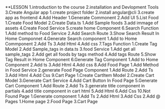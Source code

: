 **LESSON
1.introduction to the course
2.installation and Devlopment Tools
3.Create Angular app
    1.create project folder
    2.install angular@cli
    3.create app as frontend
4.Add Header
    1.Generate Commonent
    2.Add UI
5.List Food
    1.Create Food Model
    2.Create Data.ts
        1.Add Sample foods
    3.add immage of assets
    4.Create Food Service
    5.create home Component
6.Search Function
    1.Add method to Food Service
    2.Add Search Route
    3.Show Search Result In Home Componnet
    4.Generate Search component
        1.Add to Home Commponent
        2.Add Ts
        3.Add Html
        4.Add css
7.Tags Function
    1.Create Tag Model
    2.Add Sample_tags in data.ts
    3.food Service
        1.Add get all sample_tags
        2.Add get all foods by tags method
    4.Add tags Route
    5.Show Tag Result in Home Component
    6.Generate Tag Component
        1.Add to Home Component
        2.Add ts 
        3.Add Html
        4.Add css
8.Add Food Page
    1.Add Method in Food Service
    2.generate Food Page Component
        1.Add Route
        2.Add Ts
        3.Add Html
        4.Add Css
9.Cart Page
    1.Create CartItem Model
    2.Create Cart Model
    3.Generate Cart Service
    4.Add Cart Button In Food Page
    5.Generate Cart Component
        1.Add Route
        2.Add Ts
        3.generate title component in partials
        4.add title component in cart html
        5.Add Html
        6.Add Css
10.Not Found Page
    1.Generate  component
        1.Add Ts
        2.Add Html
        3.Add Css
    2.Add @ Pages
        1.Home page
        2.Food Page
        3.Cart Page

        
        